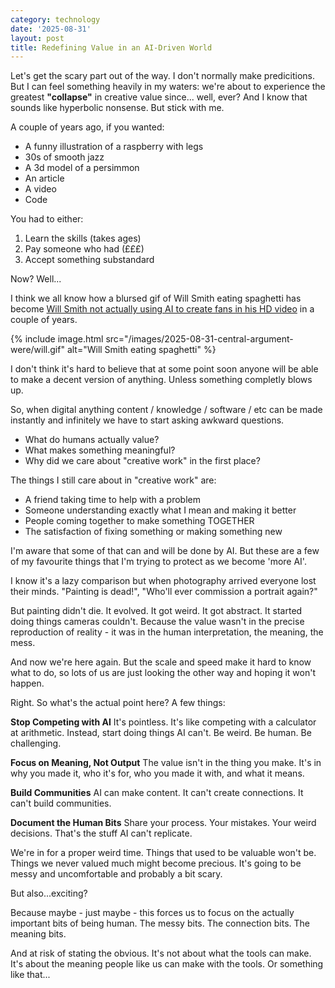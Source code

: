 ```yaml
---
category: technology
date: '2025-08-31'
layout: post
title: Redefining Value in an AI-Driven World
---
```


Let's get the scary part out of the way. I don't normally make predicitions. But I can feel something heavily in my waters: we're about to experience the greatest **"collapse"** in creative value since... well, ever? And I know that sounds like hyperbolic nonsense. But stick with me.

A couple of years ago, if you wanted:
- A funny illustration of a raspberry with legs
- 30s of smooth jazz
- A 3d model of a persimmon
- An article
- A video
- Code

You had to either:
1. Learn the skills (takes ages)
2. Pay someone who had (£££)
3. Accept something substandard

Now? Well...

I think we all know how a blursed gif of Will Smith eating spaghetti has become [Will Smith not actually using AI to create fans in his HD video](https://www.hollywoodreporter.com/business/digital/will-smith-ai-tour-video-artificial-intelligence-1236357541/) in a couple of years.

{% include image.html src="/images/2025-08-31-central-argument-were/will.gif" alt="Will Smith eating spaghetti" %}

I don't think it's hard to believe that at some point soon anyone will be able to make a decent version of anything. Unless something completly blows up.

So, when digital anything content / knowledge / software / etc can be made instantly and infinitely we have to start asking awkward questions.

- What do humans actually value?
- What makes something meaningful?
- Why did we care about "creative work" in the first place?

The things I still care about in "creative work" are:

- A friend taking time to help with a problem
- Someone understanding exactly what I mean and making it better
- People coming together to make something TOGETHER
- The satisfaction of fixing something or making something new

I'm aware that some of that can and will be done by AI. But these are a few of my favourite things that I'm trying to protect as we become 'more AI'.

I know it's a lazy comparison but when photography arrived everyone lost their minds. "Painting is dead!", "Who'll ever commission a portrait again?"

But painting didn't die. It evolved. It got weird. It got abstract. It started doing things cameras couldn't. Because the value wasn't in the precise reproduction of reality - it was in the human interpretation, the meaning, the mess.

And now we're here again. But the scale and speed make it hard to know what to do, so lots of us are just looking the other way and hoping it won't happen.

Right. So what's the actual point here? A few things:

**Stop Competing with AI**
It's pointless. It's like competing with a calculator at arithmetic. Instead, start doing things AI can't. Be weird. Be human. Be challenging.

**Focus on Meaning, Not Output**
The value isn't in the thing you make. It's in why you made it, who it's for, who you made it with, and what it means.

**Build Communities**
AI can make content. It can't create connections. It can't build communities.

**Document the Human Bits**
Share your process. Your mistakes. Your weird decisions. That's the stuff AI can't replicate.

We're in for a proper weird time. Things that used to be valuable won't be. Things we never valued much might become precious. It's going to be messy and uncomfortable and probably a bit scary.

But also...exciting?

Because maybe - just maybe - this forces us to focus on the actually important bits of being human. The messy bits. The connection bits. The meaning bits.

And at risk of stating the obvious. It's not about what the tools can make. It's about the meaning people like us can make with the tools. Or something like that...